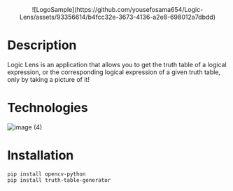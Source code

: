 <div align=center >
![LogoSample](https://github.com/yousefosama654/Logic-Lens/assets/93356614/b4fcc32e-3673-4136-a2e8-698012a7dbdd)
</div>

# Description

Logic Lens is an application that allows you to get the truth table of a logical expression, or the corresponding logical expression of a given truth table, only by taking a picture of it! 

# Technologies
![image (4)](https://github.com/yousefosama654/Logic-Lens/assets/93356614/6fff1284-2d4d-430d-ba4c-4f15e1274295)



# Installation

```
pip install opencv-python
pip install truth-table-generator
```
